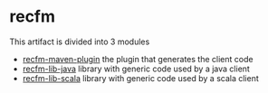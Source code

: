 # recfm

This artifact is divided into 3 modules

* [recfm-maven-plugin](recfm-maven-plugin/README.md) the plugin that generates the client code
* [recfm-lib-java](../tree/main/recfm-lib-java/) library with generic code used by a java client
* [recfm-lib-scala](../tree/main/recfm-lib-scala/) library with generic code used by a scala client
